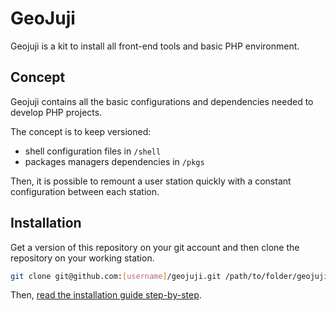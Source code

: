 # GeoJuji

Geojuji is a kit to install all front-end tools and basic PHP environment.



## Concept

Geojuji contains all the basic configurations and dependencies needed to develop PHP projects.

The concept is to keep versioned:
- shell configuration files in `/shell`
- packages managers dependencies in `/pkgs`

Then, it is possible to remount a user station quickly with a constant configuration between each station.



## Installation

Get a version of this repository on your git account and then clone the repository on your working station.

```bash
git clone git@github.com:[username]/geojuji.git /path/to/folder/geojuji
```

Then, [read the installation guide step-by-step](./docs/installation.md).

